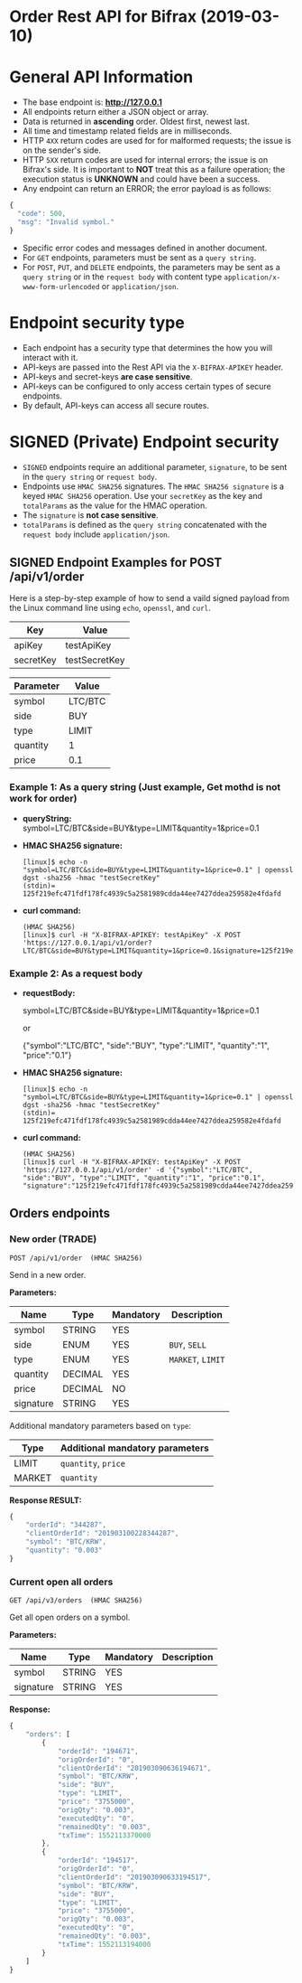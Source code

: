 # Order Rest API for Bifrax (2019-03-10)
# General API Information
* The base endpoint is: **http://127.0.0.1**
* All endpoints return either a JSON object or array.
* Data is returned in **ascending** order. Oldest first, newest last.
* All time and timestamp related fields are in milliseconds.
* HTTP `4XX` return codes are used for for malformed requests;
  the issue is on the sender's side.
* HTTP `5XX` return codes are used for internal errors; the issue is on Bifrax's side.
  It is important to **NOT** treat this as a failure operation; the execution status is
  **UNKNOWN** and could have been a success.
* Any endpoint can return an ERROR; the error payload is as follows:
```javascript
{
  "code": 500,
  "msg": "Invalid symbol."
}
```

* Specific error codes and messages defined in another document.
* For `GET` endpoints, parameters must be sent as a `query string`.
* For `POST`, `PUT`, and `DELETE` endpoints, the parameters may be sent as a
  `query string` or in the `request body` with content type
  `application/x-www-form-urlencoded` or `application/json`.

# Endpoint security type
* Each endpoint has a security type that determines the how you will
  interact with it.
* API-keys are passed into the Rest API via the `X-BIFRAX-APIKEY`
  header.
* API-keys and secret-keys **are case sensitive**.
* API-keys can be configured to only access certain types of secure endpoints.
* By default, API-keys can access all secure routes.

# SIGNED (Private) Endpoint security
* `SIGNED` endpoints require an additional parameter, `signature`, to be
  sent in the  `query string` or `request body`.
* Endpoints use `HMAC SHA256` signatures. The `HMAC SHA256 signature` is a keyed `HMAC SHA256` operation.
  Use your `secretKey` as the key and `totalParams` as the value for the HMAC operation.
* The `signature` is **not case sensitive**.
* `totalParams` is defined as the `query string` concatenated with the
  `request body` include `application/json`.
  
 ## SIGNED Endpoint Examples for POST /api/v1/order
Here is a step-by-step example of how to send a vaild signed payload from the
Linux command line using `echo`, `openssl`, and `curl`.

Key | Value
------------ | ------------
apiKey | testApiKey
secretKey | testSecretKey


Parameter | Value
------------ | ------------
symbol | LTC/BTC
side | BUY
type | LIMIT
quantity | 1
price | 0.1


### Example 1: As a query string (Just example, Get mothd is not work for order)
* **queryString:** symbol=LTC/BTC&side=BUY&type=LIMIT&quantity=1&price=0.1
* **HMAC SHA256 signature:**

    ```
    [linux]$ echo -n "symbol=LTC/BTC&side=BUY&type=LIMIT&quantity=1&price=0.1" | openssl dgst -sha256 -hmac "testSecretKey"
    (stdin)= 125f219efc471fdf178fc4939c5a2581989cdda44ee7427ddea259582e4fdafd
    ```


* **curl command:**

    ```
    (HMAC SHA256)
    [linux]$ curl -H "X-BIFRAX-APIKEY: testApiKey" -X POST 'https://127.0.0.1/api/v1/order?LTC/BTC&side=BUY&type=LIMIT&quantity=1&price=0.1&signature=125f219efc471fdf178fc4939c5a2581989cdda44ee7427ddea259582e4fdafd'
    ```

### Example 2: As a request body
* **requestBody:** 
  
  symbol=LTC/BTC&side=BUY&type=LIMIT&quantity=1&price=0.1
  
  or
  
  {"symbol":"LTC/BTC", "side":"BUY", "type":"LIMIT", "quantity":"1", "price":"0.1"}
  
* **HMAC SHA256 signature:**

    ```
    [linux]$ echo -n "symbol=LTC/BTC&side=BUY&type=LIMIT&quantity=1&price=0.1" | openssl dgst -sha256 -hmac "testSecretKey"
    (stdin)= 125f219efc471fdf178fc4939c5a2581989cdda44ee7427ddea259582e4fdafd
    ```


* **curl command:**

    ```
    (HMAC SHA256)
    [linux]$ curl -H "X-BIFRAX-APIKEY: testApiKey" -X POST 'https://127.0.0.1/api/v1/order' -d '{"symbol":"LTC/BTC", "side":"BUY", "type":"LIMIT", "quantity":"1", "price":"0.1", "signature":"125f219efc471fdf178fc4939c5a2581989cdda44ee7427ddea259582e4fdafd"}'

## Orders endpoints

### New order (TRADE)
```
POST /api/v1/order  (HMAC SHA256)
```
Send in a new order.

**Parameters:**

Name | Type | Mandatory | Description
------------ | ------------ | ------------ | ------------
symbol | STRING | YES |
side | ENUM | YES | `BUY`, `SELL`
type | ENUM | YES | `MARKET`, `LIMIT`
quantity | DECIMAL | YES |
price | DECIMAL | NO |
signature | STRING | YES |

Additional mandatory parameters based on `type`:

Type | Additional mandatory parameters
------------ | ------------
LIMIT | `quantity`, `price`
MARKET | `quantity`


**Response RESULT:**
```javascript
{
    "orderId": "344287",
    "clientOrderId": "201903100228344287",
    "symbol": "BTC/KRW",
    "quantity": "0.003"
}
```

### Current open all orders 
```
GET /api/v3/orders  (HMAC SHA256)
```
Get all open orders on a symbol. 


**Parameters:**

Name | Type | Mandatory | Description
------------ | ------------ | ------------ | ------------
symbol | STRING | YES |
signature | STRING | YES |

**Response:**
```javascript
{
    "orders": [
        {
            "orderId": "194671",
            "origOrderId": "0",
            "clientOrderId": "201903090636194671",
            "symbol": "BTC/KRW",
            "side": "BUY",
            "type": "LIMIT",
            "price": "3755000",
            "origQty": "0.003",
            "executedQty": "0",
            "remainedQty": "0.003",
            "txTime": 1552113370000
        },
        {
            "orderId": "194517",
            "origOrderId": "0",
            "clientOrderId": "201903090633194517",
            "symbol": "BTC/KRW",
            "side": "BUY",
            "type": "LIMIT",
            "price": "3755000",
            "origQty": "0.003",
            "executedQty": "0",
            "remainedQty": "0.003",
            "txTime": 1552113194000
        }
    ]
}
```
